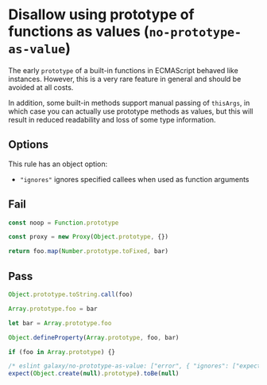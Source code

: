 # Disallow using prototype of functions as values (`no-prototype-as-value`)

The early `prototype` of a built-in functions in ECMAScript behaved like instances. However, this is a very rare feature in general and should be avoided at all costs.

In addition, some built-in methods support manual passing of `thisArgs`, in which case you can actually use prototype methods as values, but this will result in reduced readability and loss of some type information.

## Options

This rule has an object option:

- `"ignores"` ignores specified callees when used as function arguments

## Fail

```js
const noop = Function.prototype
```

```js
const proxy = new Proxy(Object.prototype, {})
```

```js
return foo.map(Number.prototype.toFixed, bar)
```

## Pass

```js
Object.prototype.toString.call(foo)
```

```js
Array.prototype.foo = bar
```

```js
let bar = Array.prototype.foo
```

```js
Object.defineProperty(Array.prototype, foo, bar)
```

```js
if (foo in Array.prototype) {}
```

```js
/* eslint galaxy/no-prototype-as-value: ["error", { "ignores": ["expect"] }] */
expect(Object.create(null).prototype).toBe(null)
```
